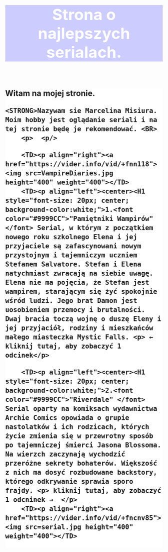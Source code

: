 <HTML>
<HEAD>
<TITLE>Marcelina Misura</TITLE>
</HEAD>

<BODY style="front-size:25px;">
<center><H1 style="font-size: 50px; text-aligan; center; background-color:#CCCCFF;"><font color="white">Strona o najlepszych serialach.</font></H1><BR></center>
<p><H1 style="font-size: 25px; center; background-color:white;">Witam na mojej stronie.</p>

    <STRONG>Nazywam sie Marcelina Misiura. Moim hobby jest oglądanie seriali i na tej stronie będę je rekomendować. <BR>
        <p>  <p/>
    
 
<TABLE>
    <TR>
         
        <TD><p align="right"><a href="https://vider.info/vid/+fnn118"><img src=VampireDiaries.jpg height="400" weight="400"></TD>
        <TD><p align="left"><center><H1 style="font-size: 20px; center; background-color:white;">1.<font color="#9999CC">"Pamiętniki Wampirów"</font> Serial, w którym z początkiem nowego roku szkolnego Elena i jej przyjaciele są zafascynowani nowym przystojnym i tajemniczym uczniem Stefanem Salvatore. Stefan i Elena natychmiast zwracają na siebie uwagę. Elena nie ma pojęcia, że Stefan jest wampirem, starającym się żyć spokojnie wśród ludzi. Jego brat Damon jest uosobieniem przemocy i brutalności. Dwaj bracia toczą wojnę o duszę Eleny i jej przyjaciół, rodziny i mieszkańców małego miasteczka Mystic Falls. <p> ← kliknij tutaj, aby zobaczyć 1 odcinek</p>   
   </TR>
    <TR>
             
        <TD><p align="left"><center><H1 style="font-size: 20px; center; background-color:white;">2.<font color="#9999CC">"Riverdale" </font> Serial oparty na komiksach wydawnictwa Archie Comics opowiada o grupie nastolatków i ich rodzicach, których życie zmienia się w przewrotny sposób po tajemniczej śmierci Jasona Blossoma. Na wierzch zaczynają wychodzić przeróżne sekrety bohaterów. Większość z nich ma dosyć rozbudowane backstory, którego odkrywanie sprawia sporo frajdy. <p> kliknij tutaj, aby zobaczyć 1 odcninek →  </p>            
        <TD><p align="right"><a href="https://vider.info/vid/+fncnv85"><img src=serial.jpg height="400" weight="400"></TD>
          
   </TR>
            
   <TR>
       
           
  
</BODY>
</HTML>

